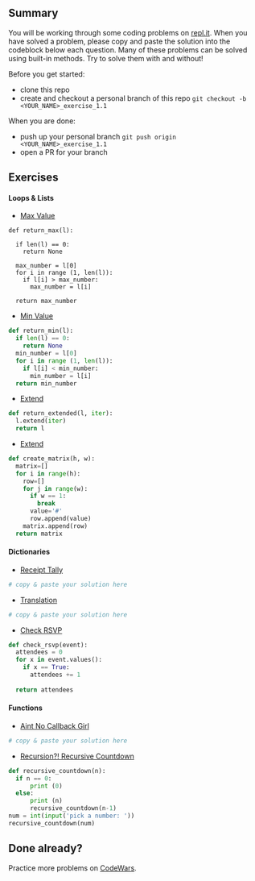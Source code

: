 ## Summary
You will be working through some coding problems on [repl.it](https://www.repl.it/). When you have solved a problem, please copy and paste the solution into the codeblock below each question. Many of these problems can be solved using built-in methods. Try to solve them with and without!

Before you get started:
- clone this repo
- create and checkout a personal branch of this repo `git checkout -b <YOUR_NAME>_exercise_1.1`

When you are done:
- push up your personal branch `git push origin <YOUR_NAME>_exercise_1.1`
- open a PR for your branch


## Exercises

#### Loops & Lists
- [Max Value](https://repl.it/@Admin7/maxvalue)
```
def return_max(l):
  
  if len(l) == 0:
    return None 
  
  max_number = l[0]
  for i in range (1, len(l)):
    if l[i] > max_number: 
      max_number = l[i]
      
  return max_number 
```

- [Min Value](https://repl.it/@Admin7/minvalue)
```python
def return_min(l):
  if len(l) == 0:
    return None
  min_number = l[0] 
  for i in range (1, len(l)):
    if l[i] < min_number: 
      min_number = l[i]
  return min_number 
```

- [Extend](https://repl.it/@Admin7/extendlist)
```python
def return_extended(l, iter):
  l.extend(iter)
  return l
```

- [Extend](https://repl.it/@Admin7/creatematrix)
```python
def create_matrix(h, w):
  matrix=[]
  for i in range(h):
    row=[]
    for j in range(w):
      if w == 1:
        break 
      value='#'
      row.append(value)
    matrix.append(row)
  return matrix
```


#### Dictionaries
- [Receipt Tally](https://repl.it/@Admin7/receipttally)
```python
# copy & paste your solution here
```

- [Translation](https://repl.it/@Admin7/translations)
```python
# copy & paste your solution here
```

- [Check RSVP](https://repl.it/@Admin7/checkrsvp)
```python
def check_rsvp(event):
  attendees = 0
  for x in event.values():
    if x == True:
      attendees += 1
      
  return attendees
```


#### Functions
- [Aint No Callback Girl](https://repl.it/@Admin7/aintnocallbackgirl)
```python
# copy & paste your solution here
```

- [Recursion?! Recursive Countdown](https://repl.it/@Admin7/recursivecountdown)
```python
def recursive_countdown(n):
  if n == 0:
      print (0)
  else:
      print (n)
      recursive_countdown(n-1)
num = int(input('pick a number: '))
recursive_countdown(num)
```


## Done already?
Practice more problems on [CodeWars](https://codewars.com).

